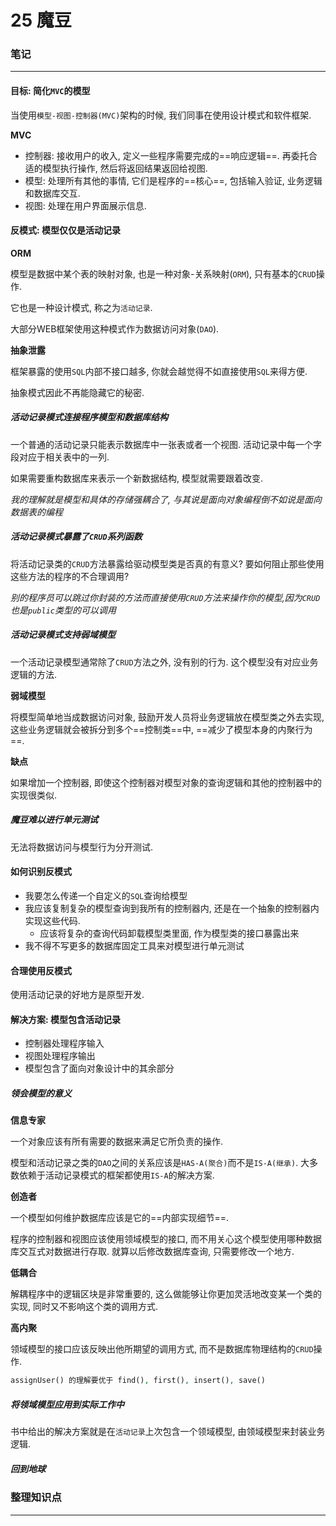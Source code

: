 # 25 魔豆

### 笔记

---

#### 目标: 简化`MVC`的模型

当使用`模型-视图-控制器(MVC)`架构的时候, 我们同事在使用设计模式和软件框架.

**MVC**

* 控制器: 接收用户的收入, 定义一些程序需要完成的==响应逻辑==. 再委托合适的模型执行操作, 然后将返回结果返回给视图.
* 模型: 处理所有其他的事情, 它们是程序的==核心==, 包括输入验证, 业务逻辑和数据库交互.
* 视图: 处理在用户界面展示信息.

#### 反模式: 模型仅仅是活动记录

**ORM**

模型是数据中某个表的映射对象, 也是一种对象-关系映射(`ORM`), 只有基本的`CRUD`操作.

它也是一种设计模式, 称之为`活动记录`.

大部分WEB框架使用这种模式作为数据访问对象(`DAO`).

**抽象泄露**

框架暴露的使用`SQL`内部不接口越多, 你就会越觉得不如直接使用`SQL`来得方便.

抽象模式因此不再能隐藏它的秘密.

##### 活动记录模式连接程序模型和数据库结构

一个普通的活动记录只能表示数据库中一张表或者一个视图. 活动记录中每一个字段对应于相关表中的一列.

如果需要重构数据库来表示一个新数据结构, 模型就需要跟着改变.

*我的理解就是模型和具体的存储强耦合了, 与其说是面向对象编程倒不如说是面向数据表的编程*

##### 活动记录模式暴露了`CRUD`系列函数

将活动记录类的`CRUD`方法暴露给驱动模型类是否真的有意义? 要如何阻止那些使用这些方法的程序的不合理调用?

*别的程序员可以跳过你封装的方法而直接使用`CRUD`方法来操作你的模型,因为`CRUD`也是`public`类型的可以调用*

##### 活动记录模式支持弱域模型

一个活动记录模型通常除了`CRUD`方法之外, 没有别的行为. 这个模型没有对应业务逻辑的方法.

**弱域模型**

将模型简单地当成数据访问对象, 鼓励开发人员将业务逻辑放在模型类之外去实现, 这些业务逻辑就会被拆分到多个==控制类==中, ==减少了模型本身的内聚行为==.

**缺点**

如果增加一个控制器, 即使这个控制器对模型对象的查询逻辑和其他的控制器中的实现很类似.

##### 魔豆难以进行单元测试

无法将数据访问与模型行为分开测试.

#### 如何识别反模式

* 我要怎么传递一个自定义的`SQL`查询给模型
* 我应该复制复杂的模型查询到我所有的控制器内, 还是在一个抽象的控制器内实现这些代码.
	* 应该将复杂的查询代码卸载模型类里面, 作为模型类的接口暴露出来
* 我不得不写更多的数据库固定工具来对模型进行单元测试

#### 合理使用反模式

使用活动记录的好地方是原型开发.

#### 解决方案: 模型包含活动记录

* 控制器处理程序输入
* 视图处理程序输出
* 模型包含了面向对象设计中的其余部分

##### 领会模型的意义

**信息专家**

一个对象应该有所有需要的数据来满足它所负责的操作.

模型和活动记录之类的`DAO`之间的关系应该是`HAS-A(聚合)`而不是`IS-A(继承)`. 大多数依赖于活动记录模式的框架都使用`IS-A`的解决方案.

**创造者**

一个模型如何维护数据库应该是它的==内部实现细节==.

程序的控制器和视图应该使用领域模型的接口, 而不用关心这个模型使用哪种数据库交互式对数据进行存取. 就算以后修改数据库查询, 只需要修改一个地方.

**低耦合**

解耦程序中的逻辑区块是非常重要的, 这么做能够让你更加灵活地改变某一个类的实现, 同时又不影响这个类的调用方式.

**高内聚**

领域模型的接口应该反映出他所期望的调用方式, 而不是数据库物理结构的`CRUD`操作.

```php
assignUser() 的理解要优于 find(), first(), insert(), save()
```

##### 将领域模型应用到实际工作中

书中给出的解决方案就是在`活动记录`上次包含一个领域模型, 由领域模型来封装业务逻辑.

##### 回到地球 

### 整理知识点

---